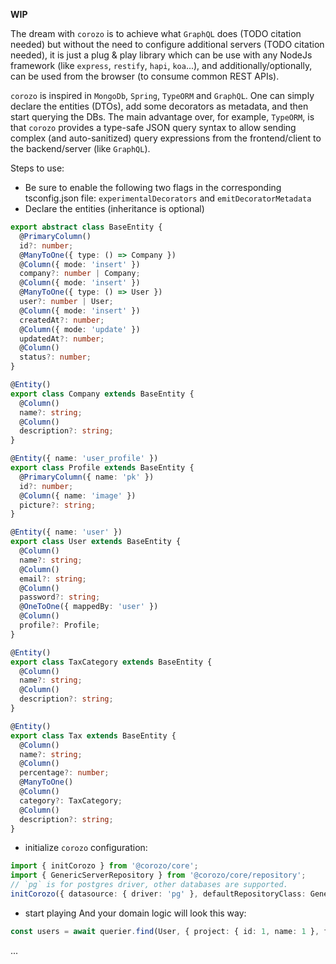 **WIP**

The dream with `corozo` is to achieve what `GraphQL` does (TODO citation needed) but without the need to configure additional servers (TODO citation needed), it is just a plug & play library which can be use with any NodeJs framework (like `express`, `restify`, `hapi`, `koa`...), and additionally/optionally, can be used from the browser (to consume common REST APIs).

`corozo` is inspired in `MongoDb`, `Spring`, `TypeORM` and `GraphQL`. One can simply declare the entities (DTOs), add some decorators as metadata, and then start querying the DBs. The main advantage over, for example, `TypeORM`, is that `corozo` provides a type-safe JSON query syntax to allow sending complex (and auto-sanitized) query expressions from the frontend/client to the backend/server (like `GraphQL`).

Steps to use:
* Be sure to enable the following two flags in the corresponding tsconfig.json file: `experimentalDecorators` and `emitDecoratorMetadata`
* Declare the entities (inheritance is optional)
```typescript
export abstract class BaseEntity {
  @PrimaryColumn()
  id?: number;
  @ManyToOne({ type: () => Company })
  @Column({ mode: 'insert' })
  company?: number | Company;
  @Column({ mode: 'insert' })
  @ManyToOne({ type: () => User })
  user?: number | User;
  @Column({ mode: 'insert' })
  createdAt?: number;
  @Column({ mode: 'update' })
  updatedAt?: number;
  @Column()
  status?: number;
}

@Entity()
export class Company extends BaseEntity {
  @Column()
  name?: string;
  @Column()
  description?: string;
}

@Entity({ name: 'user_profile' })
export class Profile extends BaseEntity {
  @PrimaryColumn({ name: 'pk' })
  id?: number;
  @Column({ name: 'image' })
  picture?: string;
}

@Entity({ name: 'user' })
export class User extends BaseEntity {
  @Column()
  name?: string;
  @Column()
  email?: string;
  @Column()
  password?: string;
  @OneToOne({ mappedBy: 'user' })
  @Column()
  profile?: Profile;
}

@Entity()
export class TaxCategory extends BaseEntity {
  @Column()
  name?: string;
  @Column()
  description?: string;
}

@Entity()
export class Tax extends BaseEntity {
  @Column()
  name?: string;
  @Column()
  percentage?: number;
  @ManyToOne()
  @Column()
  category?: TaxCategory;
  @Column()
  description?: string;
}
```
* initialize `corozo` configuration:
```typescript
import { initCorozo } from '@corozo/core';
import { GenericServerRepository } from '@corozo/core/repository';
// `pg` is for postgres driver, other databases are supported.
initCorozo({ datasource: { driver: 'pg' }, defaultRepositoryClass: GenericServerRepository });
```
* start playing
And your domain logic will look this way:

```typescript
const users = await querier.find(User, { project: { id: 1, name: 1 }, filter: { company: 123 }, limit: 100 });
```

...